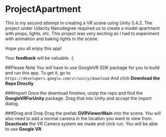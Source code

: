 # ProjectApartment
This is my second attempt in creating a VR scene using Unity 5.4.2. The project under Udacity Nanodegree required us to create a model 
apartment with props, lights, etc. This project was very exciting as I had to experiment with animation and baking lights in the scene.

Hope you all enjoy this app!

Your **feedback** will be valuable. :)

##Please Note
You will have to use GoogleVR SDK package for you to build and run this app.
To get it, go to  `https://developers.google.com/vr/unity/download` 
And click **Download the Repo Directly**

###Import
Once the download finishes, unzip the repo and find the **GoogleVRForUnity** package. 
Drag that into Unity and accept the import dialog.

###Drag and Drop
Drag the prefab **GVRViewerMain** into the scene.
You will also need to add a normal camera in the location you want to view from.
**Deactivate** the VR Camera system we made and click run. You will be able to use **Google VR**.


